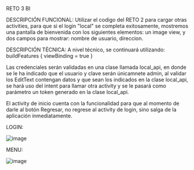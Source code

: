 RETO 3 BI

DESCRIPCIÓN FUNCIONAL: Utilizar el codigo del RETO 2 para cargar otras activities, para que si el login "local" se completa exitosamente, mostremos una pantalla de bienvenida con los siguientes elementos: un image view, y dos campos para mostrar: nombre de usuario, direccion.

DESCRIPCIÓN TÉCNICA: A nivel técnico, se continuará utilizando: buildFeatures { viewBinding = true }

Las credenciales serán validadas en una clase llamada local_api, en donde se le ha indicado que el usuario y clave serán únicamnete admin, al validar los EditText contengan datos y que sean los indicados en la clase local_api, se hará uso del intent para llamar otra activity y se le pasará como parámetro un token generado en la clase local_api.

El activity de inicio cuenta con la funcionalidad para que al momento de darle al botón Regresar, no regrese al activity de login, sino salga de la aplicación inmediatamente.

LOGIN:

![image](https://github.com/aportillo16/Reto3/assets/166572036/588ab292-826d-4e22-8c01-51a1ac463218)

MENU:

![image](https://github.com/aportillo16/Reto3/assets/166572036/001f389f-19f5-42ed-a916-541fcdaaf35a)
